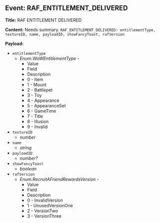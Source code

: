 ## Event: RAF_ENTITLEMENT_DELIVERED

**Title:** RAF ENTITLEMENT DELIVERED

**Content:**
Needs summary.
`RAF_ENTITLEMENT_DELIVERED: entitlementType, textureID, name, payloadID, showFancyToast, rafVersion`

**Payload:**
- `entitlementType`
  - *Enum.WoWEntitlementType* - 
    - Value
    - Field
    - Description
    - 0 - Item
    - 1 - Mount
    - 2 - Battlepet
    - 3 - Toy
    - 4 - Appearance
    - 5 - AppearanceSet
    - 6 - GameTime
    - 7 - Title
    - 8 - Illusion
    - 9 - Invalid
- `textureID`
  - *number*
- `name`
  - *string*
- `payloadID`
  - *number?*
- `showFancyToast`
  - *boolean*
- `rafVersion`
  - *Enum.RecruitAFriendRewardsVersion* - 
    - Value
    - Field
    - Description
    - 0 - InvalidVersion
    - 1 - UnusedVersionOne
    - 2 - VersionTwo
    - 3 - VersionThree